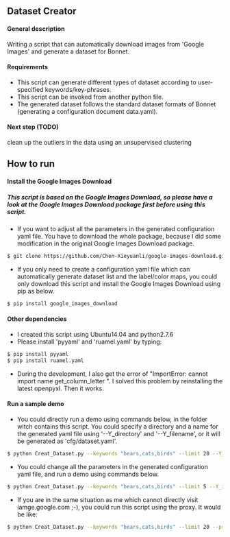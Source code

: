 ## Dataset Creator
#### General description 
Writing a script that can automatically download images from 'Google Images' and generate a dataset for Bonnet.

#### Requirements
- This script can generate different types of dataset according to user-specified keywords/key-phrases.
- This script can be invoked from another python file.
- The generated dataset follows the standard dataset formats of Bonnet (generating a configuration document data.yaml).

#### Next step (TODO)
clean up the outliers in the data using an unsupervised clustering

## How to run
#### Install the Google Images Download
##### This script is based on the Google Images Download, so please have a look at the Google Images Download package first before using this script.
- If you want to adjust all the parameters in the generated configuration yaml file. You have to download the whole package, because I did some modification in the original Google Images Download package.

```sh
$ git clone https://github.com/Chen-Xieyuanli/google-images-download.git
```

- If you only need to create a configuration yaml file which can automatically generate dataset list and the label/color maps, you could only download this script and install the Google Images Download using pip as below.

```sh
$ pip install google_images_download
```
#### Other dependencies

- I created this script using Ubuntu14.04 and python2.7.6
- Please install 'pyyaml' and 'ruamel.yaml' by typing:

```sh
$ pip install pyyaml 
$ pip install ruamel.yaml
```

- During the development, I also get the error of "ImportError: cannot import name get_column_letter
". I solved this problem by reinstalling the latest openpyxl. Then it works.

#### Run a sample demo

- You could directly run a demo using commands below, in the folder witch contains this script. You could specify a directory and a name for the generated yaml file using '--Y_directory' and '--Y_filename', or it will be generated as 'cfg/dataset.yaml'.

```sh
$ python Creat_Dataset.py --keywords "bears,cats,birds" --limit 20 --Y_directory "testresult/" --Y_filename "testfile"
```

- You could change all the parameters in the generated configuration yaml file, and run a demo using commands below.

```sh
$ python Creat_Dataset.py --keywords "bears,cats,birds" --limit 5 --Y_img_prop_height 360 --Y_force_remap True --Y_color_map "0:[0,0,0] 20:[64,0,0] 40:[128,0,0]"
```

- If you are in the same situation as me which cannot directly visit iamge.google.com ;-), you could run this script using the proxy. It would be like:

```sh
$ python Creat_Dataset.py --keywords "bears,cats,birds" --limit 20 --proxy 127.0.0.1:8123
```
